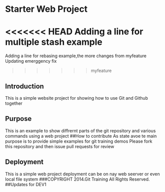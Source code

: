 # Starter Web Project
<<<<<<< HEAD
Adding a line for multiple stash example
=======
Adding a line for rebasing example,the more changes from myfeature
Updating emerggency fix
>>>>>>> myfeature
## Introduction
This is a simple  website project for showing how to use Git and Github together
## Purpose
This is an example to show diffrernt parts of the git repository and various commands using a web project
##How to contribute
As state avoe te main purpose is to provide simple examples for git training demos
Please fork this repository and then issue pull requests for review
## Deployment
This is a simple web project deployment can be on nay web seerver or even local file system
###COPYRIGHT
2014.Git Training All Rights Reserved.
##Updates for DEV1
